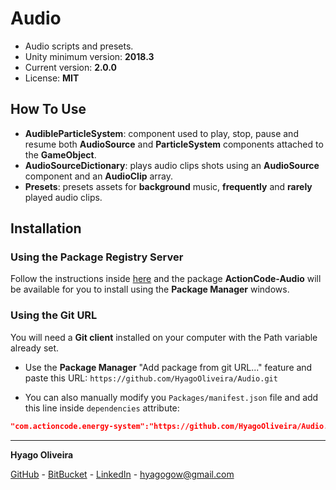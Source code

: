# Audio

* Audio scripts and presets.
* Unity minimum version: **2018.3**
* Current version: **2.0.0**
* License: **MIT**

## How To Use

* **AudibleParticleSystem**: component used to play, stop, pause and resume both **AudioSource** and **ParticleSystem** components attached to the **GameObject**.
* **AudioSourceDictionary**: plays audio clips shots using an **AudioSource** component and an **AudioClip** array.
* **Presets**: presets assets for **background** music, **frequently** and **rarely** played audio clips.

## Installation

### Using the Package Registry Server

Follow the instructions inside [here](https://cutt.ly/ukvj1c8) and the package **ActionCode-Audio** 
will be available for you to install using the **Package Manager** windows.

### Using the Git URL

You will need a **Git client** installed on your computer with the Path variable already set. 

- Use the **Package Manager** "Add package from git URL..." feature and paste this URL: `https://github.com/HyagoOliveira/Audio.git`

- You can also manually modify you `Packages/manifest.json` file and add this line inside `dependencies` attribute: 

```json
"com.actioncode.energy-system":"https://github.com/HyagoOliveira/Audio.git"
```

---

**Hyago Oliveira**

[GitHub](https://github.com/HyagoOliveira) -
[BitBucket](https://bitbucket.org/HyagoGow/) -
[LinkedIn](https://www.linkedin.com/in/hyago-oliveira/) -
<hyagogow@gmail.com>